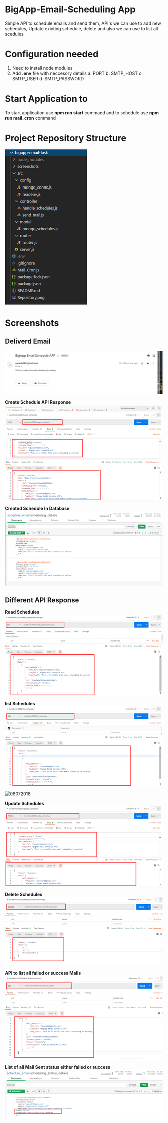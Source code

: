 # BigApp-Email-Scheduling App
Simple API to schedule emails and send them, API's we can use to add new schedules, Update exixting schedule, delete and also we can use to list all scedules 

# Configuration needed
 1. Need to install node modules
 2. Add **.env** file with neccesory details
 a. PORT
 b. SMTP_HOST
 c. SMTP_USER
 d. SMTP_PASSWORD

# Start Application to
To start application use **npm run start** command and to schedule use **npm run mail_cron** command

# Project Repository Structure
![alt text](/screenshots/Repository.png "Repository Details")

# Screenshots

## Deliverd Email 
![alt text](/screenshots/Delivered_Mail.png "Description goes here")

**Create Schedule API Response**
![alt text](/screenshots/Create_Schedule_Api.png "Create Schedule API Response Executed in postman")

**Created Schedule In Database**
![alt text](/screenshots/Schedule_Details_DB.png "Created Schedule in DataBase")

## Different API Response

**Read Schedules**
![alt text](/screenshots/Read_Schedule.png "Response Executed in postman")

**list Schedules**
![alt text](/screenshots/List_Schedule.png "Response Executed in postman")

![08072018](https://user-images.githubusercontent.com/76727622/104122361-9d8f8700-536a-11eb-89f6-17e6c56ec495.jpg)


**Update Schedules**
![alt text](/screenshots/Update_Schedule.png "Response Executed in postman")

**Delete Schedules**
![alt text](/screenshots/Delete_schedule.png "Response Executed in postman")

**API to list all failed or success Mails**
![alt text](/screenshots/Get_Sent_Status.png "Response Executed in postman")

**List of all Mail Sent status either failed or success**
![alt text](/screenshots/Sent_Status_DB.png "Response Executed in postman")
